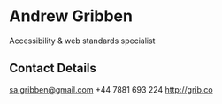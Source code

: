 # Andrew Gribben
Accessibility & web standards specialist

## Contact Details
sa.gribben@gmail.com 
+44 7881 693 224 
http://grib.co